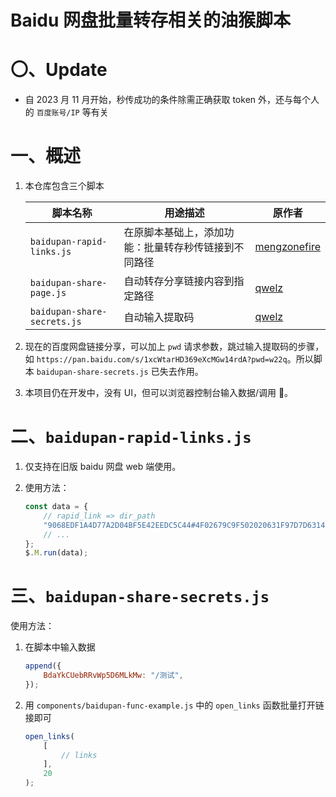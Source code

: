 <!--
 * @Author: qwelz
 * @Date: 2022-03-02 11:06:51
 * @LastEditors: qwelz
 * @LastEditTime: 2023-12-13 18:41:00
-->

# Baidu 网盘批量转存相关的油猴脚本

# 〇、Update

- 自 2023 月 11 月开始，秒传成功的条件除需正确获取 token 外，还与每个人的 `百度账号/IP` 等有关

# 一、概述

1. 本仓库包含三个脚本

    | 脚本名称                    | 用途描述                                             | 原作者                                                                          |
    | --------------------------- | ---------------------------------------------------- | ------------------------------------------------------------------------------- |
    | `baidupan-rapid-links.js`   | 在原脚本基础上，添加功能：批量转存秒传链接到不同路径 | [mengzonefire](https://github.com/mengzonefire/dupan-rapid-extract)             |
    | `baidupan-share-page.js`    | 自动转存分享链接内容到指定路径                       | [qwelz](https://github.com/qwelzqwelz/auto-baidupan-share-tansfer-tampermonkey) |
    | `baidupan-share-secrets.js` | 自动输入提取码                                       | [qwelz](https://github.com/qwelzqwelz/auto-baidupan-share-tansfer-tampermonkey) |

2. 现在的百度网盘链接分享，可以加上 `pwd` 请求参数，跳过输入提取码的步骤，如 `https://pan.baidu.com/s/1xcWtarHD369eXcMGw14rdA?pwd=w22q`。所以脚本 `baidupan-share-secrets.js` 已失去作用。

3. 本项目仍在开发中，没有 UI，但可以浏览器控制台输入数据/调用 🤡。

# 二、`baidupan-rapid-links.js`

1. 仅支持在旧版 baidu 网盘 web 端使用。

2. 使用方法：

    ```javascript
    const data = {
        // rapid_link => dir_path
        "9068EDF1A4D77A2D04BF5E42EEDC5C44#4F02679C9F502020631F97D7D631408E#11494755#test.zip": "/测试/test-folder",
        // ...
    };
    $.M.run(data);
    ```

# 三、`baidupan-share-secrets.js`

使用方法：

1. 在脚本中输入数据

    ```javascript
    append({
        BdaYkCUebRRvWp5D6MLkMw: "/测试",
    });
    ```

2. 用 `components/baidupan-func-example.js` 中的 `open_links` 函数批量打开链接即可

    ```javascript
    open_links(
        [
            // links
        ],
        20
    );
    ```
